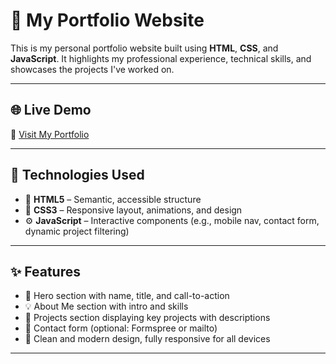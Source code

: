 # 💼 My Portfolio Website

This is my personal portfolio website built using **HTML**, **CSS**, and **JavaScript**. It highlights my professional experience, technical skills, and showcases the projects I've worked on.

---

## 🌐 Live Demo

🔗 [Visit My Portfolio](https://dev-ali-raza.github.io/my-portfolio/)

---

## 🧰 Technologies Used

- 🧱 **HTML5** – Semantic, accessible structure
- 🎨 **CSS3** – Responsive layout, animations, and design
- ⚙️ **JavaScript** – Interactive components (e.g., mobile nav, contact form, dynamic project filtering)

---

## ✨ Features

- 🎯 Hero section with name, title, and call-to-action
- 💡 About Me section with intro and skills
- 💼 Projects section displaying key projects with descriptions
- 📩 Contact form (optional: Formspree or mailto)
- 🌙 Clean and modern design, fully responsive for all devices

---
